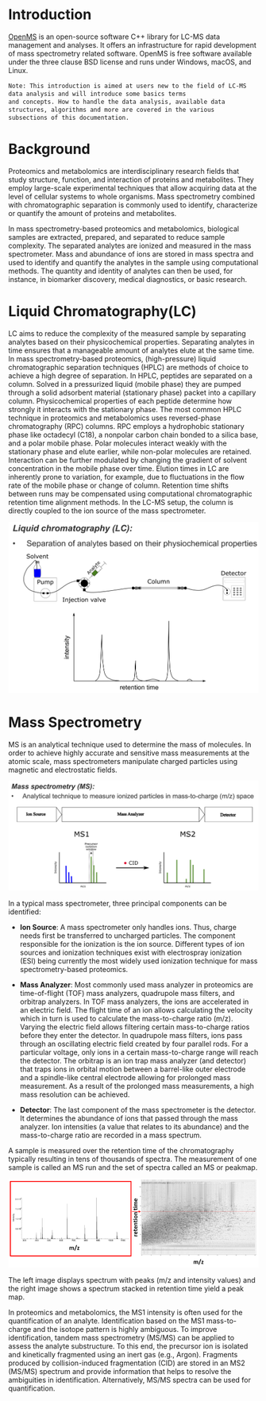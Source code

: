 Introduction
============

[OpenMS](http://www.openms.org/)
is an open-source software C++ library for LC-MS data management and
analyses. It offers an infrastructure for rapid development of mass
spectrometry related software. OpenMS is free software available under the
three clause BSD license and runs under Windows, macOS, and Linux.

```{note}
Note: This introduction is aimed at users new to the field of LC-MS data analysis and will introduce some basics terms
and concepts. How to handle the data analysis, available data structures, algorithms and more are covered in the various
subsections of this documentation.
```

# Background

Proteomics and metabolomics are interdisciplinary research fields that study structure, function, and interaction of
proteins and metabolites. They employ large-scale experimental techniques that allow acquiring data at the level of
cellular systems to whole organisms. Mass spectrometry combined with chromatographic separation is commonly used to
identify, characterize or quantify the amount of proteins and metabolites.

In mass spectrometry-based proteomics and metabolomics, biological samples are extracted, prepared, and separated to
reduce sample complexity. The separated analytes are ionized and measured in the mass spectrometer. Mass and abundance
of ions are stored in mass spectra and used to identify and quantify the analytes in the sample using computational
methods. The quantity and identity of analytes can then be used, for instance, in biomarker discovery, medical diagnostics,
or basic research.

# Liquid Chromatography(LC)

LC aims to reduce the complexity of the measured sample by separating analytes based on their physicochemical properties.
Separating analytes in time ensures that a manageable amount of analytes elute at the same time. In mass
spectrometry-based proteomics, (high-pressure) liquid chromatographic separation techniques (HPLC) are methods of choice
to achieve a high degree of separation. In HPLC, peptides are separated on a column. Solved in a pressurized liquid
(mobile phase) they are pumped through a solid adsorbent material (stationary phase) packet into a capillary column.
Physicochemical properties of each peptide determine how strongly it interacts with the stationary phase. The most
common HPLC technique in proteomics and metabolomics uses reversed-phase chromatography (RPC) columns. RPC employs a
hydrophobic stationary phase like octadecyl (C18), a nonpolar carbon chain bonded to a silica base, and a polar mobile
phase. Polar molecules interact weakly with the stationary phase and elute earlier, while non-polar molecules are retained.
Interaction can be further modulated by changing the gradient of solvent concentration in the mobile phase over time.
Elution times in LC are inherently prone to variation, for example, due to fluctuations in the flow rate of the mobile
phase or change of column. Retention time shifts between runs may be compensated using computational chromatographic
retention time alignment methods. In the LC-MS setup, the column is directly coupled to the ion source of the mass
spectrometer.

![](images/introduction/introduction_LC.png)

# Mass Spectrometry

MS is an analytical technique used to determine the mass of molecules. In order to achieve highly accurate and sensitive
mass measurements at the atomic scale, mass spectrometers manipulate charged particles using magnetic and electrostatic
fields.

![](images/introduction/introduction_MS.png)

In a typical mass spectrometer, three principal components can be identified:

- **Ion Source**: A mass spectrometer only handles ions. Thus, charge needs first be transferred to uncharged particles.
  The component responsible for the ionization is the ion source. Different types of ion sources and ionization
  techniques exist with electrospray ionization (ESI) being currently the most widely used ionization technique for mass
  spectrometry-based proteomics.

- **Mass Analyzer**: Most commonly used mass analyzer in proteomics are time-of-flight (TOF) mass analyzers, quadrupole mass
  filters, and orbitrap analyzers. In TOF mass analyzers, the ions are accelerated in an electric field. The flight time
  of an ion allows calculating the velocity which in turn is used to calculate the mass-to-charge ratio (m/z). Varying
  the electric field allows filtering certain mass-to-charge ratios before they enter the detector. In quadrupole mass
  filters, ions pass through an oscillating electric field created by four parallel rods. For a particular voltage, only
  ions in a certain mass-to-charge range will reach the detector. The orbitrap is an ion trap mass analyzer (and detector)
  that traps ions in orbital motion between a barrel-like outer electrode and a spindle-like central electrode allowing
  for prolonged mass measurement. As a result of the prolonged mass measurements, a high mass resolution can be achieved.

- **Detector**: The last component of the mass spectrometer is the detector. It determines the abundance of ions that
  passed through the mass analyzer. Ion intensities (a value that relates to its abundance) and the mass-to-charge ratio
  are recorded in a mass spectrum.

A sample is measured over the retention time of the chromatography typically resulting in tens of thousands of spectra.
The measurement of one sample is called an MS run and the set of spectra called an MS or peakmap.

![](images/introduction/spectrum_peakmap.png)

The left image displays spectrum with peaks (m/z and intensity values) and the right image shows a spectrum stacked in
retention time yield a peak map.

In proteomics and metabolomics, the MS1 intensity is often used for the quantification of an analyte. Identification
based on the MS1 mass-to-charge and the isotope pattern is highly ambiguous. To improve identification, tandem mass
spectrometry (MS/MS) can be applied to assess the analyte substructure. To this end, the precursor ion is isolated and
kinetically fragmented using an inert gas (e.g., Argon). Fragments produced by collision-induced fragmentation (CID) are
stored in an MS2 (MS/MS) spectrum and provide information that helps to resolve the ambiguities in identification.
Alternatively, MS/MS spectra can be used for quantification.
